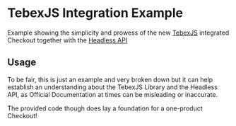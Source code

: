 # TebexJS Integration Example

Example showing the simplicity and prowess of the new [TebexJS]("https://docs.tebex.io/developers/tebex.js/overview") integrated Checkout together with the [Headless API]("https://docs.tebex.io/developers/headless-api")


## Usage

To be fair, this is just an example and very broken down but it can help establish an understanding about the TebexJS Library and the Headless API, as Official Documentation at times can be misleading or inaccurate.

The provided code though does lay a foundation for a one-product Checkout!
